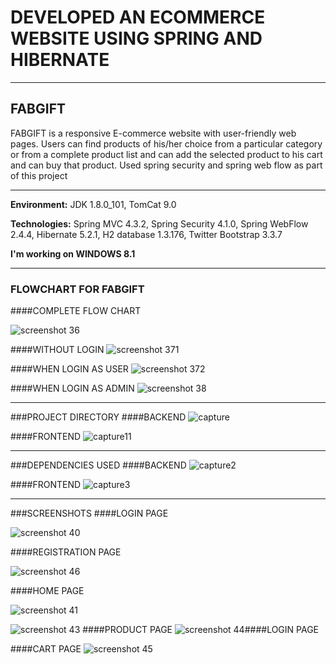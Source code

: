 # DEVELOPED AN ECOMMERCE WEBSITE USING SPRING AND HIBERNATE
___
## FABGIFT
FABGIFT is a responsive E-commerce website with user-friendly web pages. Users can find products of his/her choice from a particular category or from a complete product list and can add the selected product to his cart and can buy that product. Used spring security and spring web flow as part of this project
___

**Environment:** JDK 1.8.0_101, TomCat 9.0

**Technologies:** Spring MVC 4.3.2, Spring Security 4.1.0, Spring WebFlow 2.4.4, Hibernate 5.2.1, H2 database 1.3.176, Twitter Bootstrap 3.3.7

**I'm working on WINDOWS 8.1**
___
### FLOWCHART FOR FABGIFT
####COMPLETE FLOW CHART

 ![screenshot 36](https://cloud.githubusercontent.com/assets/20114431/21516375/9439983c-ccfd-11e6-9d32-e799eea55364.png)
 
####WITHOUT LOGIN
![screenshot 371](https://cloud.githubusercontent.com/assets/20114431/21516379/a0dd2d9c-ccfd-11e6-96d0-f612f330644a.png)


####WHEN LOGIN AS USER
![screenshot 372](https://cloud.githubusercontent.com/assets/20114431/21516382/a37903a0-ccfd-11e6-8164-da75ddc7ffc9.png)


####WHEN LOGIN AS ADMIN
![screenshot 38](https://cloud.githubusercontent.com/assets/20114431/21516376/9aaf5846-ccfd-11e6-94f2-0affb1053786.png)
___
###PROJECT DIRECTORY
####BACKEND
![capture](https://cloud.githubusercontent.com/assets/20114431/21517214/2a94e836-cd03-11e6-928d-2de4b43dc307.JPG)

####FRONTEND
![capture11](https://cloud.githubusercontent.com/assets/20114431/21517217/2d85013e-cd03-11e6-9c8a-a849eb2f2353.JPG)
___
###DEPENDENCIES USED
####BACKEND
![capture2](https://cloud.githubusercontent.com/assets/20114431/21517644/a2496386-cd06-11e6-8500-b44f1de1f841.JPG)

####FRONTEND
![capture3](https://cloud.githubusercontent.com/assets/20114431/21517646/a5ea9d3e-cd06-11e6-84c0-4f3fba572521.JPG)
___
###SCREENSHOTS
####LOGIN PAGE

![screenshot 40](https://cloud.githubusercontent.com/assets/20114431/21582583/31a4ce28-d084-11e6-8154-99f141b89e1b.png)

####REGISTRATION PAGE

![screenshot 46](https://cloud.githubusercontent.com/assets/20114431/21582623/dc2d1b42-d085-11e6-9ce0-fd8b4351c421.png)

####HOME PAGE

![screenshot 41](https://cloud.githubusercontent.com/assets/20114431/21582586/34eb7c6c-d084-11e6-8d4c-031054dd1617.png)


![screenshot 43](https://cloud.githubusercontent.com/assets/20114431/21582587/3ddc46e4-d084-11e6-8b0b-8d197c4431f4.png)
####PRODUCT PAGE
![screenshot 44](https://cloud.githubusercontent.com/assets/20114431/21582589/45a7f850-d084-11e6-8389-440b7c21d282.png)####LOGIN PAGE

####CART PAGE
![screenshot 45](https://cloud.githubusercontent.com/assets/20114431/21582590/48dcde14-d084-11e6-9de8-71a0e4e3c46c.png)
